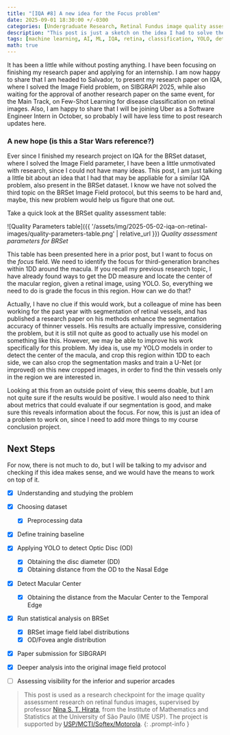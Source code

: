 ```yaml
---
title: "[IQA #8] A new idea for the Focus problem"
date: 2025-09-01 18:30:00 +/-0300
categories: [Undergraduate Research, Retinal Fundus image quality assessment]
description: "This post is just a sketch on the idea I had to solve the Focus problem for IQA in retinal fundus images. I will be still maturing this idea and discussing this with my advisor."
tags: [machine learning, AI, ML, IQA, retina, classification, YOLO, detection]
math: true
---
```


It has been a little while without posting anything. I have been focusing on finishing my research paper and applying for an internship. I am now happy to share that I am headed to Salvador, to present my research paper on IQA, where I solved the Image Field problem, on SIBGRAPI 2025, while also waiting for the approval of another research paper on the same event, for the Main Track, on Few-Shot Learning for disease classification on retinal images. Also, I am happy to share that I will be joining Uber as a Software Engineer Intern in October, so probably I will have less time to post research updates here.

### A new hope (is this a Star Wars reference?)

Ever since I finished my research project on IQA for the BRSet dataset, where I solved the Image Field parameter, I have been a little unmotivated with research, since I could not have many ideas. This post, I am just talking a little bit about an idea that I had that may be appliable for a similar IQA problem, also present in the BRSet dataset. I know we have not solved the third topic on the BRSet Image Field protocol, but this seems to be hard and, maybe, this new problem would help us figure that one out.

Take a quick look at the BRSet quality assessment table:

![Quality Parameters table]({{ '/assets/img/2025-05-02-iqa-on-retinal-images/quality-parameters-table.png' | relative_url }})
_Quality assessment parameters for BRSet_

This table has been presented here in a prior post, but I want to focus on the _focus_ field. We need to identify the focus for third-generation branches within 1DD around the macula. If you recall my previous research topic, I have already found ways to get the DD measure and locate the center of the macular region, given a retinal image, using YOLO. So, everything we need to do is grade the focus in this region. How can we do that?

Actually, I have no clue if this would work, but a colleague of mine has been working for the past year with segmentation of retinal vessels, and has published a research paper on his methods enhance the segmentation accuracy of thinner vessels. His results are actually impressive, considering the problem, but it is still not quite as good to actually use his model on something like this. However, we may be able to improve his work specifically for this problem. My idea is, use my YOLO models in order to detect the center of the macula, and crop this region within 1DD to each side, we can also crop the segmentation masks and train a U-Net (or improved) on this new cropped images, in order to find the thin vessels only in the region we are interested in.

Looking at this from an outside point of view, this seems doable, but I am not quite sure if the results would be positive. I would also need to think about metrics that could evaluate if our segmentation is good, and make sure this reveals information about the focus. For now, this is just an idea of a problem to work on, since I need to add more things to my course conclusion project.

## Next Steps

For now, there is not much to do, but I will be talking to my advisor and checking if this idea makes sense, and we would have the means to work on top of it.

- [X] Understanding and studying the problem
- [X] Choosing dataset
    - [X] Preprocessing data
- [X] Define training baseline
- [X] Applying YOLO to detect Optic Disc (OD)
    - [X] Obtaining the disc diameter (DD)
    - [X] Obtaining distance from the OD to the Nasal Edge
- [X] Detect Macular Center
    - [X] Obtaining the distance from the Macular Center to the Temporal Edge
- [X] Run statistical analysis on BRSet
    - [X] BRSet image field label distributions
    - [X] OD/Fovea angle distribution
- [X] Paper submission for SIBGRAPI
- [X] Deeper analysis into the original image field protocol
- [ ] Assessing visibility for the inferior and superior arcades


> This post is used as a research checkpoint for the image quality assessment research on retinal fundus images, supervised by professor [Nina S. T. Hirata](https://www.ime.usp.br/~nina/), from the Institute of Mathematics and Statistics at the University of São Paulo (IME USP). The project is supported by [USP/MCTI/Softex/Motorola](https://synestech.ai/).
{: .prompt-info }
